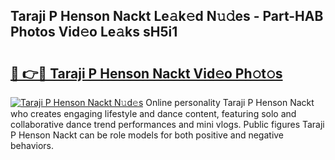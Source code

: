 ## Taraji P Henson Nackt Le𝚊k𝚎d N𝚞𝚍es - Part-HAB Photos Vid𝚎o Le𝚊ks sH5i1

# <h2><a href="http://fb4vtmg.evod.top/?m=Taraji+P+Henson+Nackt">🔗 👉🔴 Taraji P Henson Nackt Vid𝚎o Ph𝚘t𝚘s</a></h2>

[![Taraji P Henson Nackt N𝚞d𝚎s](https://i.imgur.com/8V9OHl7.gif)](http://fb4vtmg.evod.top/?m=Taraji+P+Henson+Nackt)
Online personality Taraji P Henson Nackt who creates engaging lifestyle and dance content, featuring solo and collaborative dance trend performances and mini vlogs. Public figures Taraji P Henson Nackt can be role models for both positive and negative behaviors. 
